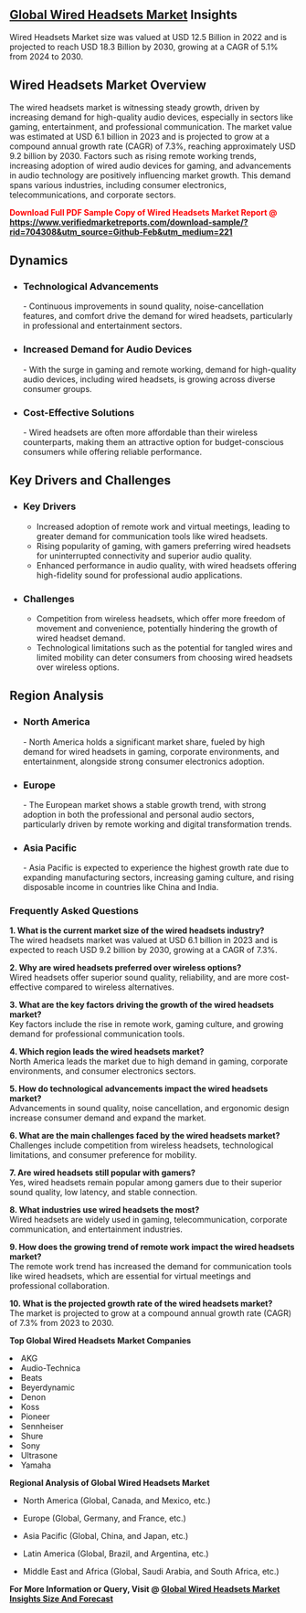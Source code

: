 <h2><a href="https://www.verifiedmarketreports.com/download-sample/?rid=704308&amp;utm_source=Github&amp;utm_medium=221" target="_blank">Global Wired Headsets Market</a> Insights</h2><p>Wired Headsets Market size was valued at USD 12.5 Billion in 2022 and is projected to reach USD 18.3 Billion by 2030, growing at a CAGR of 5.1% from 2024 to 2030.</p><p><h2>Wired Headsets Market Overview</h2><p>The wired headsets market is witnessing steady growth, driven by increasing demand for high-quality audio devices, especially in sectors like gaming, entertainment, and professional communication. The market value was estimated at USD 6.1 billion in 2023 and is projected to grow at a compound annual growth rate (CAGR) of 7.3%, reaching approximately USD 9.2 billion by 2030. Factors such as rising remote working trends, increasing adoption of wired audio devices for gaming, and advancements in audio technology are positively influencing market growth. This demand spans various industries, including consumer electronics, telecommunications, and corporate sectors.</p><p><strong><p><span class=""><span style="color: #ff0000;"><strong>Download Full PDF Sample Copy of Wired Headsets Market Report</strong> @ </span><a href="https://www.verifiedmarketreports.com/download-sample/?rid=704308&amp;utm_source=Github-Feb&amp;utm_medium=221" target="_blank">https://www.verifiedmarketreports.com/download-sample/?rid=704308&amp;utm_source=Github-Feb&amp;utm_medium=221</a></span></p></strong></p><h2>Dynamics</h2><ul><li><h3>Technological Advancements</h3> - Continuous improvements in sound quality, noise-cancellation features, and comfort drive the demand for wired headsets, particularly in professional and entertainment sectors.</li><li><h3>Increased Demand for Audio Devices</h3> - With the surge in gaming and remote working, demand for high-quality audio devices, including wired headsets, is growing across diverse consumer groups.</li><li><h3>Cost-Effective Solutions</h3> - Wired headsets are often more affordable than their wireless counterparts, making them an attractive option for budget-conscious consumers while offering reliable performance.</li></ul><h2>Key Drivers and Challenges</h2><ul><li><h3>Key Drivers</h3><ul><li>Increased adoption of remote work and virtual meetings, leading to greater demand for communication tools like wired headsets.</li><li>Rising popularity of gaming, with gamers preferring wired headsets for uninterrupted connectivity and superior audio quality.</li><li>Enhanced performance in audio quality, with wired headsets offering high-fidelity sound for professional audio applications.</li></ul></li><li><h3>Challenges</h3><ul><li>Competition from wireless headsets, which offer more freedom of movement and convenience, potentially hindering the growth of wired headset demand.</li><li>Technological limitations such as the potential for tangled wires and limited mobility can deter consumers from choosing wired headsets over wireless options.</li></ul></li></ul><h2>Region Analysis</h2><ul><li><h3>North America</h3> - North America holds a significant market share, fueled by high demand for wired headsets in gaming, corporate environments, and entertainment, alongside strong consumer electronics adoption.</li><li><h3>Europe</h3> - The European market shows a stable growth trend, with strong adoption in both the professional and personal audio sectors, particularly driven by remote working and digital transformation trends.</li><li><h3>Asia Pacific</h3> - Asia Pacific is expected to experience the highest growth rate due to expanding manufacturing sectors, increasing gaming culture, and rising disposable income in countries like China and India.</li></ul><h3>Frequently Asked Questions</h3><p><strong>1. What is the current market size of the wired headsets industry?</strong><br> The wired headsets market was valued at USD 6.1 billion in 2023 and is expected to reach USD 9.2 billion by 2030, growing at a CAGR of 7.3%.</p><p><strong>2. Why are wired headsets preferred over wireless options?</strong><br> Wired headsets offer superior sound quality, reliability, and are more cost-effective compared to wireless alternatives.</p><p><strong>3. What are the key factors driving the growth of the wired headsets market?</strong><br> Key factors include the rise in remote work, gaming culture, and growing demand for professional communication tools.</p><p><strong>4. Which region leads the wired headsets market?</strong><br> North America leads the market due to high demand in gaming, corporate environments, and consumer electronics sectors.</p><p><strong>5. How do technological advancements impact the wired headsets market?</strong><br> Advancements in sound quality, noise cancellation, and ergonomic design increase consumer demand and expand the market.</p><p><strong>6. What are the main challenges faced by the wired headsets market?</strong><br> Challenges include competition from wireless headsets, technological limitations, and consumer preference for mobility.</p><p><strong>7. Are wired headsets still popular with gamers?</strong><br> Yes, wired headsets remain popular among gamers due to their superior sound quality, low latency, and stable connection.</p><p><strong>8. What industries use wired headsets the most?</strong><br> Wired headsets are widely used in gaming, telecommunication, corporate communication, and entertainment industries.</p><p><strong>9. How does the growing trend of remote work impact the wired headsets market?</strong><br> The remote work trend has increased the demand for communication tools like wired headsets, which are essential for virtual meetings and professional collaboration.</p><p><strong>10. What is the projected growth rate of the wired headsets market?</strong><br> The market is projected to grow at a compound annual growth rate (CAGR) of 7.3% from 2023 to 2030.</p></p><p><strong>Top Global Wired Headsets Market Companies</strong></p><div data-test-id=""><p><li>AKG</li><li> Audio-Technica</li><li> Beats</li><li> Beyerdynamic</li><li> Denon</li><li> Koss</li><li> Pioneer</li><li> Sennheiser</li><li> Shure</li><li> Sony</li><li> Ultrasone</li><li> Yamaha</li></p><div><strong>Regional Analysis of&nbsp;Global Wired Headsets Market</strong></div><ul><li dir="ltr"><p dir="ltr">North America&nbsp;(Global, Canada, and Mexico, etc.)</p></li><li dir="ltr"><p dir="ltr">Europe (Global, Germany, and France, etc.)</p></li><li dir="ltr"><p dir="ltr">Asia Pacific&nbsp;(Global, China, and Japan, etc.)</p></li><li dir="ltr"><p dir="ltr">Latin America&nbsp;(Global, Brazil, and Argentina, etc.)</p></li><li dir="ltr">Middle East and Africa&nbsp;(Global, Saudi Arabia, and South Africa, etc.)</li></ul><p><strong>For More Information or Query, Visit @&nbsp;</strong><strong><a href="https://www.verifiedmarketreports.com/product/wired-headsets-market/?utm_source=Github&amp;utm_medium=221" target="_blank">Global Wired Headsets Market Insights Size And Forecast</a></strong></p></div>
